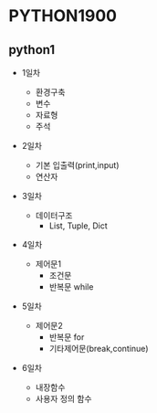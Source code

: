 <h1> PYTHON1900</h1>

## python1
- 1일차
  - 환경구축
  - 변수
  - 자료형
  - 주석
  
- 2일차
  - 기본 입출력(print,input)
  - 연산자
  
- 3일차
  - 데이터구조
    - List, Tuple, Dict
    
- 4일차
  - 제어문1
    - 조건문
    - 반복문 while
    
- 5일차
  - 제어문2
    - 반복문 for
    - 기타제어문(break,continue)
 
- 6일차
  - 내장함수
  - 사용자 정의 함수
